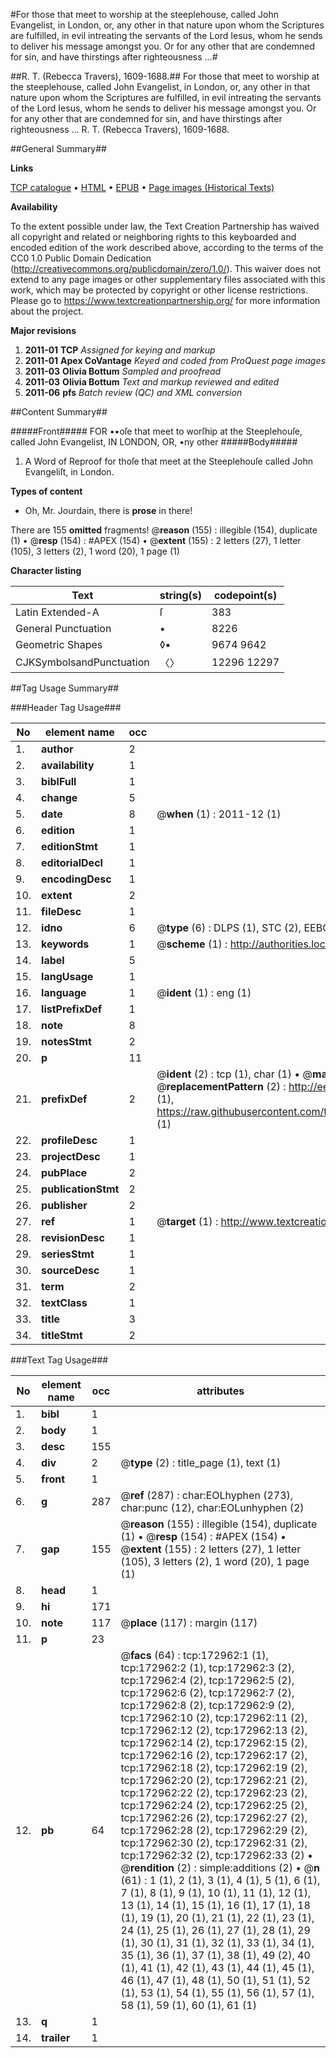 #For those that meet to worship at the steeplehouse, called John Evangelist, in London, or, any other in that nature upon whom the Scriptures are fulfilled, in evil intreating the servants of the Lord Iesus, whom he sends to deliver his message amongst you. Or for any other that are condemned for sin, and have thirstings after righteousness ...#

##R. T. (Rebecca Travers), 1609-1688.##
For those that meet to worship at the steeplehouse, called John Evangelist, in London, or, any other in that nature upon whom the Scriptures are fulfilled, in evil intreating the servants of the Lord Iesus, whom he sends to deliver his message amongst you. Or for any other that are condemned for sin, and have thirstings after righteousness ...
R. T. (Rebecca Travers), 1609-1688.

##General Summary##

**Links**

[TCP catalogue](http://www.ota.ox.ac.uk/tcp/)  • 
[HTML](http://tei.it.ox.ac.uk/tcp/Texts-HTML/free/A94/A94802.html)  • 
[EPUB](http://tei.it.ox.ac.uk/tcp/Texts-EPUB/free/A94/A94802.epub) • 
[Page images (Historical Texts)](https://historicaltexts.jisc.ac.uk/eebo-47683503e)

**Availability**

To the extent possible under law, the Text Creation Partnership has waived all copyright and related or neighboring rights to this keyboarded and encoded edition of the work described above, according to the terms of the CC0 1.0 Public Domain Dedication (http://creativecommons.org/publicdomain/zero/1.0/). This waiver does not extend to any page images or other supplementary files associated with this work, which may be protected by copyright or other license restrictions. Please go to https://www.textcreationpartnership.org/ for more information about the project.

**Major revisions**

1. __2011-01__ __TCP__ *Assigned for keying and markup*
1. __2011-01__ __Apex CoVantage__ *Keyed and coded from ProQuest page images*
1. __2011-03__ __Olivia Bottum__ *Sampled and proofread*
1. __2011-03__ __Olivia Bottum__ *Text and markup reviewed and edited*
1. __2011-06__ __pfs__ *Batch review (QC) and XML conversion*

##Content Summary##

#####Front#####
FOR ••oſe that meet to worſhip at the Steeplehouſe, called John Evangelist, IN LONDON, OR, •ny other
#####Body#####

1. A Word of Reproof for thoſe that meet at the Steeplehouſe called John Evangeliſt, in London.

**Types of content**

  * Oh, Mr. Jourdain, there is **prose** in there!

There are 155 **omitted** fragments! 
 @__reason__ (155) : illegible (154), duplicate (1)  •  @__resp__ (154) : #APEX (154)  •  @__extent__ (155) : 2 letters (27), 1 letter (105), 3 letters (2), 1 word (20), 1 page (1)

**Character listing**


|Text|string(s)|codepoint(s)|
|---|---|---|
|Latin Extended-A|ſ|383|
|General Punctuation|•|8226|
|Geometric Shapes|◊▪|9674 9642|
|CJKSymbolsandPunctuation|〈〉|12296 12297|

##Tag Usage Summary##

###Header Tag Usage###

|No|element name|occ|attributes|
|---|---|---|---|
|1.|__author__|2||
|2.|__availability__|1||
|3.|__biblFull__|1||
|4.|__change__|5||
|5.|__date__|8| @__when__ (1) : 2011-12 (1)|
|6.|__edition__|1||
|7.|__editionStmt__|1||
|8.|__editorialDecl__|1||
|9.|__encodingDesc__|1||
|10.|__extent__|2||
|11.|__fileDesc__|1||
|12.|__idno__|6| @__type__ (6) : DLPS (1), STC (2), EEBO-CITATION (1), OCLC (1), VID (1)|
|13.|__keywords__|1| @__scheme__ (1) : http://authorities.loc.gov/ (1)|
|14.|__label__|5||
|15.|__langUsage__|1||
|16.|__language__|1| @__ident__ (1) : eng (1)|
|17.|__listPrefixDef__|1||
|18.|__note__|8||
|19.|__notesStmt__|2||
|20.|__p__|11||
|21.|__prefixDef__|2| @__ident__ (2) : tcp (1), char (1)  •  @__matchPattern__ (2) : ([0-9\-]+):([0-9IVX]+) (1), (.+) (1)  •  @__replacementPattern__ (2) : http://eebo.chadwyck.com/downloadtiff?vid=$1&page=$2 (1), https://raw.githubusercontent.com/textcreationpartnership/Texts/master/tcpchars.xml#$1 (1)|
|22.|__profileDesc__|1||
|23.|__projectDesc__|1||
|24.|__pubPlace__|2||
|25.|__publicationStmt__|2||
|26.|__publisher__|2||
|27.|__ref__|1| @__target__ (1) : http://www.textcreationpartnership.org/docs/. (1)|
|28.|__revisionDesc__|1||
|29.|__seriesStmt__|1||
|30.|__sourceDesc__|1||
|31.|__term__|2||
|32.|__textClass__|1||
|33.|__title__|3||
|34.|__titleStmt__|2||


###Text Tag Usage###

|No|element name|occ|attributes|
|---|---|---|---|
|1.|__bibl__|1||
|2.|__body__|1||
|3.|__desc__|155||
|4.|__div__|2| @__type__ (2) : title_page (1), text (1)|
|5.|__front__|1||
|6.|__g__|287| @__ref__ (287) : char:EOLhyphen (273), char:punc (12), char:EOLunhyphen (2)|
|7.|__gap__|155| @__reason__ (155) : illegible (154), duplicate (1)  •  @__resp__ (154) : #APEX (154)  •  @__extent__ (155) : 2 letters (27), 1 letter (105), 3 letters (2), 1 word (20), 1 page (1)|
|8.|__head__|1||
|9.|__hi__|171||
|10.|__note__|117| @__place__ (117) : margin (117)|
|11.|__p__|23||
|12.|__pb__|64| @__facs__ (64) : tcp:172962:1 (1), tcp:172962:2 (1), tcp:172962:3 (2), tcp:172962:4 (2), tcp:172962:5 (2), tcp:172962:6 (2), tcp:172962:7 (2), tcp:172962:8 (2), tcp:172962:9 (2), tcp:172962:10 (2), tcp:172962:11 (2), tcp:172962:12 (2), tcp:172962:13 (2), tcp:172962:14 (2), tcp:172962:15 (2), tcp:172962:16 (2), tcp:172962:17 (2), tcp:172962:18 (2), tcp:172962:19 (2), tcp:172962:20 (2), tcp:172962:21 (2), tcp:172962:22 (2), tcp:172962:23 (2), tcp:172962:24 (2), tcp:172962:25 (2), tcp:172962:26 (2), tcp:172962:27 (2), tcp:172962:28 (2), tcp:172962:29 (2), tcp:172962:30 (2), tcp:172962:31 (2), tcp:172962:32 (2), tcp:172962:33 (2)  •  @__rendition__ (2) : simple:additions (2)  •  @__n__ (61) : 1 (1), 2 (1), 3 (1), 4 (1), 5 (1), 6 (1), 7 (1), 8 (1), 9 (1), 10 (1), 11 (1), 12 (1), 13 (1), 14 (1), 15 (1), 16 (1), 17 (1), 18 (1), 19 (1), 20 (1), 21 (1), 22 (1), 23 (1), 24 (1), 25 (1), 26 (1), 27 (1), 28 (1), 29 (1), 30 (1), 31 (1), 32 (1), 33 (1), 34 (1), 35 (1), 36 (1), 37 (1), 38 (1), 49 (2), 40 (1), 41 (1), 42 (1), 43 (1), 44 (1), 45 (1), 46 (1), 47 (1), 48 (1), 50 (1), 51 (1), 52 (1), 53 (1), 54 (1), 55 (1), 56 (1), 57 (1), 58 (1), 59 (1), 60 (1), 61 (1)|
|13.|__q__|1||
|14.|__trailer__|1||
